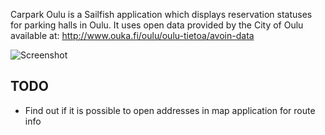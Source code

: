 Carpark Oulu is a Sailfish application which displays reservation
statuses for parking halls in Oulu. It uses open data provided by the
City of Oulu available at: http://www.ouka.fi/oulu/oulu-tietoa/avoin-data

![Screenshot](http://iiska.github.io/harbour-carpark-oulu/images/screenshot_app.png)

## TODO

- Find out if it is possible to open addresses in map application for
  route info
